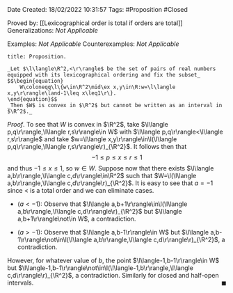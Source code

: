 <br />
<br />

Date Created: 18/02/2022 10:31:57
Tags: #Proposition #Closed 

Proved by: [[Lexicographical order is total if orders are total]]
Generalizations: _Not Applicable_

Examples: _Not Applicable_
Counterexamples: _Not Applicable_

``` ad-Proposition
title: Proposition.

_Let $\l\langle\R^2,<\r\rangle$ be the set of pairs of real numbers equipped with its lexicographical ordering and fix the subset_
$$\begin{equation}
    W\coloneqq\l\{w\in\R^2\mid\ex x,y\in\R:w=\l\langle x,y\r\rangle\land-1\leq x\leq1\r\}.
\end{equation}$$
_Then $W$ is convex in $\R^2$ but cannot be written as an interval in $\R^2$._

```

_Proof_. To see that $W$ is convex in $\R^2$, take $\l\langle p,q\r\rangle,\l\langle r,s\r\rangle\in W$ with $\l\langle p,q\r\rangle<\l\langle r,s\r\rangle$ and take $w=\l\langle x,y\r\rangle\in\l(\l\langle p,q\r\rangle,\l\langle r,s\r\rangle\r)_{\R^2}$. It follows then that
$$\begin{equation}
    -1\leq p\leq x\leq r\leq 1
\end{equation}$$
and thus $-1\leq x\leq 1$, so $w\in W$. Suppose now that there exists $\l\langle a,b\r\rangle,\l\langle c,d\r\rangle\in\R^2$ such that $W=\l(\l\langle a,b\r\rangle,\l\langle c,d\r\rangle\r)_{\R^2}$. It is easy to see that $a=-1$ since $<$ is a total order and we can eliminate cases.
* ($a<-1$): Observe that $\l\langle a,b+1\r\rangle\in\l(\l\langle a,b\r\rangle,\l\langle c,d\r\rangle\r)_{\R^2}$ but $\l\langle a,b+1\r\rangle\not\in W$, a contradiction.

* ($a>-1$): Observe that $\l\langle a,b-1\r\rangle\in W$ but $\l\langle a,b-1\r\rangle\not\in\l(\l\langle a,b\r\rangle,\l\langle c,d\r\rangle\r)_{\R^2}$, a contradiction.

However, for whatever value of $b$, the point $\l\langle-1,b-1\r\rangle\in W$ but $\l\langle-1,b-1\r\rangle\not\in\l(\l\langle-1,b\r\rangle,\l\langle c,d\r\rangle\r)_{\R^2}$, a contradiction. Similarly for closed and half-open intervals.<span style="float:right;">$\blacksquare$</span>
